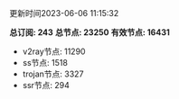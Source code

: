 更新时间2023-06-06 11:15:32

**总订阅: 243**
**总节点: 23250**
**有效节点: 16431**
- v2ray节点: 11290
- ss节点: 1518
- trojan节点: 3327
- ssr节点: 294
